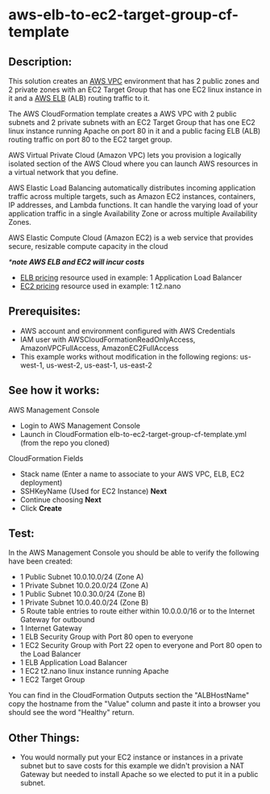 # aws-elb-to-ec2-target-group-cf-template

## Description:

This solution creates an [AWS VPC](https://aws.amazon.com/vpc/) environment that has 2 public zones and 2 private zones with an EC2 Target Group that has one EC2 linux instance in it and a [AWS ELB](https://aws.amazon.com/elasticloadbalancing/) (ALB) routing traffic to it.

The AWS CloudFormation template creates a AWS VPC with 2 public subnets and 2 private subnets with an EC2 Target Group that has one EC2 linux instance running Apache on port 80 in it and a public facing ELB (ALB) routing traffic on port 80 to the EC2 target group.

AWS Virtual Private Cloud (Amazon VPC) lets you provision a logically isolated section of the AWS Cloud where you can launch AWS resources in a virtual network that you define.

AWS Elastic Load Balancing automatically distributes incoming application traffic across multiple targets, such as Amazon EC2 instances, containers, IP addresses, and Lambda functions. It can handle the varying load of your application traffic in a single Availability Zone or across multiple Availability Zones.

 AWS Elastic Compute Cloud (Amazon EC2) is a web service that provides secure, resizable compute capacity in the cloud

_***note AWS ELB and EC2 will incur costs**_

* [ELB pricing](https://aws.amazon.com/elasticloadbalancing/pricing/) resource used in example: 1 Application Load Balancer
* [EC2 pricing](https://aws.amazon.com/ec2/pricing/on-demand/) resource used in example: 1 t2.nano

## Prerequisites:

* AWS account and environment configured with AWS Credentials
* IAM user with AWSCloudFormationReadOnlyAccess, AmazonVPCFullAccess, AmazonEC2FullAccess
* This example works without modification in the following regions: us-west-1, us-west-2, us-east-1, us-east-2

## See how it works:

AWS Management Console

* Login to AWS Management Console
* Launch in CloudFormation elb-to-ec2-target-group-cf-template.yml (from the repo you cloned)

CloudFormation Fields

* Stack name (Enter a name to associate to your AWS VPC, ELB, EC2 deployment)
* SSHKeyName (Used for EC2 Instance) **Next**
* Continue choosing **Next**
* Click **Create**

## Test:

In the AWS Management Console you should be able to verify the following have been created:

* 1 Public Subnet 10.0.10.0/24 (Zone A)
* 1 Private Subnet 10.0.20.0/24 (Zone A)
* 1 Public Subnet 10.0.30.0/24 (Zone B)
* 1 Private Subnet 10.0.40.0/24 (Zone B)
* 5 Route table entries to route either within 10.0.0.0/16 or to the Internet Gateway for outbound
* 1 Internet Gateway
* 1 ELB Security Group with Port 80 open to everyone
* 1 EC2 Security Group with Port 22 open to everyone and Port 80 open to the Load Balancer
* 1 ELB Application Load Balancer
* 1 EC2 t2.nano linux instance running Apache
* 1 EC2 Target Group

You can find in the CloudFormation Outputs section the "ALBHostName" copy the hostname from the "Value" column and paste it into a browser you should see the word "Healthy" return.

## Other Things:

* You would normally put your EC2 instance or instances in a private subnet but to save costs for this example we didn't provision a NAT Gateway but needed to install Apache so we elected to put it in a public subnet.
